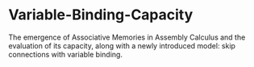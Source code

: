 # Variable-Binding-Capacity
The emergence of Associative Memories in Assembly Calculus and the evaluation of its capacity, along with a newly introduced model: skip connections with variable binding.
